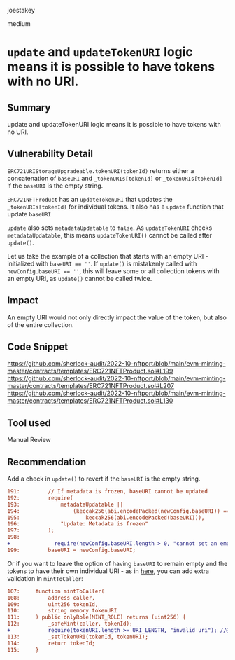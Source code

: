 joestakey

medium

# `update` and `updateTokenURI` logic means it is possible to have tokens with no URI.

## Summary
update and updateTokenURI logic means it is possible to have tokens with no URI.

## Vulnerability Detail
`ERC721URIStorageUpgradeable.tokenURI(tokenId)` returns either a concatenation of `baseURI` and  `_tokenURIs[tokenId]` or `_tokenURIs[tokenId]` if the `baseURI` is the empty string.


`ERC721NFTProduct` has an `updateTokenURI` that updates the `_tokenURIs[tokenId]` for individual tokens.
It also has a `update` function that update `baseURI`

`update` also sets `metadataUpdatable` to `false`. As  `updateTokenURI` checks `metadataUpdatable`, this means `updateTokenURI()` cannot be called after `update()`.

Let us take the example of a collection that starts with an empty URI - initialized with `baseURI == ''`.
If `update()` is mistakenly called with `newConfig.baseURI == ''`, this will leave some or all collection tokens with an empty URI, as `update()` cannot be called twice. 

## Impact
An empty URI would not only directly impact the value of the token, but also of the entire collection.

## Code Snippet
https://github.com/sherlock-audit/2022-10-nftport/blob/main/evm-minting-master/contracts/templates/ERC721NFTProduct.sol#L199
https://github.com/sherlock-audit/2022-10-nftport/blob/main/evm-minting-master/contracts/templates/ERC721NFTProduct.sol#L207
https://github.com/sherlock-audit/2022-10-nftport/blob/main/evm-minting-master/contracts/templates/ERC721NFTProduct.sol#L130

## Tool used
Manual Review

## Recommendation
Add a check in `update()` to revert if the `baseURI` is the empty string.

```diff
191:         // If metadata is frozen, baseURI cannot be updated
192:         require(
193:             metadataUpdatable ||
194:                 (keccak256(abi.encodePacked(newConfig.baseURI)) ==
195:                     keccak256(abi.encodePacked(baseURI))),
196:             "Update: Metadata is frozen"
197:         );
198: 
+              require(newConfig.baseURI.length > 0, "cannot set an empty baseURI");
199:         baseURI = newConfig.baseURI;
```

Or if you want to leave the option of having `baseURI` to remain empty and the tokens to have their own individual URI - as in [here](https://github.com/OpenZeppelin/openzeppelin-contracts-upgradeable/blob/a78956e979e126e942d8bdf8a6ed693f57c19c0e/contracts/token/ERC721/extensions/ERC721URIStorageUpgradeable.sol#L33-L35), you can add extra validation in `mintToCaller`:

```diff
107:     function mintToCaller(
108:         address caller,
109:         uint256 tokenId,
110:         string memory tokenURI
111:     ) public onlyRole(MINT_ROLE) returns (uint256) {
112:         _safeMint(caller, tokenId);
+            require(tokenURI.length >= URI_LENGTH, "invalid uri"); //@audit URI_LENGTH could be an immutable variable set in the constructor, based on the URI storage chosen by the project.
113:         _setTokenURI(tokenId, tokenURI);
114:         return tokenId;
115:     }
```
